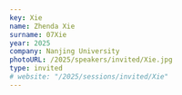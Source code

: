 ```yaml
---
key: Xie
name: Zhenda Xie
surname: 07Xie
year: 2025
company: Nanjing University
photoURL: /2025/speakers/invited/Xie.jpg
type: invited
# website: "/2025/sessions/invited/Xie"
---
```


